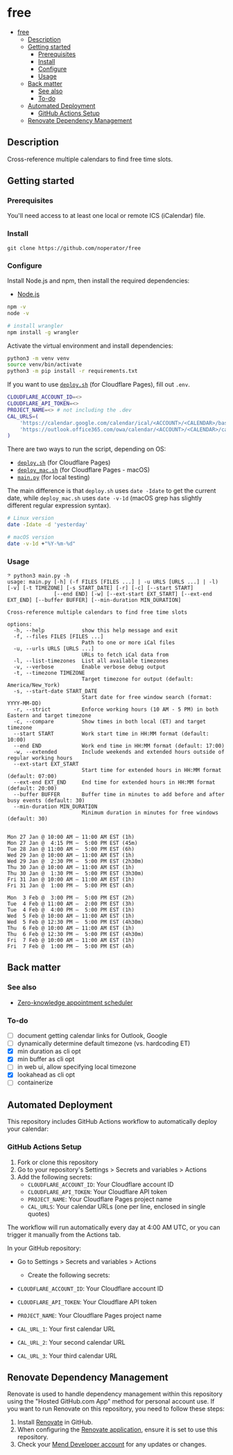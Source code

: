 # free

- [free](#free)
  - [Description](#description)
  - [Getting started](#getting-started)
    - [Prerequisites](#prerequisites)
    - [Install](#install)
    - [Configure](#configure)
    - [Usage](#usage)
  - [Back matter](#back-matter)
    - [See also](#see-also)
    - [To-do](#to-do)
  - [Automated Deployment](#automated-deployment)
    - [GitHub Actions Setup](#github-actions-setup)
  - [Renovate Dependency Management](#renovate-dependency-management)

## Description

Cross-reference multiple calendars to find free time slots.

## Getting started

### Prerequisites

You'll need access to at least one local or remote ICS (iCalendar) file.

### Install

```
git clone https://github.com/noperator/free
```

### Configure

Install Node.js and npm, then install the required dependencies:

- [Node.js](https://nodejs.org/en/download/)

```bash
npm -v
node -v

# install wrangler
npm install -g wrangler
```

Activate the virtual environment and install dependencies:

```bash
python3 -m venv venv
source venv/bin/activate
python3 -m pip install -r requirements.txt
```

If you want to use [`deploy.sh`](./deploy.sh) (for Cloudflare Pages), fill out `.env`.

```bash
CLOUDFLARE_ACCOUNT_ID=<>
CLOUDFLARE_API_TOKEN=<>
PROJECT_NAME=<> # not including the .dev
CAL_URLS=(
    'https://calendar.google.com/calendar/ical/<ACCOUNT>/<CALENDAR>/basic.ics'
    'https://outlook.office365.com/owa/calendar/<ACCOUNT>/<CALENDAR>/calendar.ics'
)
```

There are two ways to run the script, depending on OS:

- [`deploy.sh`](./deploy.sh) (for Cloudflare Pages)
- [`deploy_mac.sh`](./deploy_mac.sh) (for Cloudflare Pages - macOS)
- [`main.py`](./main.py) (for local testing)

The main difference is that `deploy.sh` uses `date -Idate` to get the current date, while `deploy_mac.sh` uses `date -v-1d` (macOS grep has slightly different regular expression syntax).

```bash
# Linux version
date -Idate -d 'yesterday'

# macOS version
date -v-1d +"%Y-%m-%d"
```

### Usage

```
𝄢 python3 main.py -h
usage: main.py [-h] (-f FILES [FILES ...] | -u URLS [URLS ...] | -l) [-v] [-t TIMEZONE] [-s START_DATE] [-r] [-c] [--start START]
               [--end END] [-w] [--ext-start EXT_START] [--ext-end EXT_END] [--buffer BUFFER] [--min-duration MIN_DURATION]

Cross-reference multiple calendars to find free time slots

options:
  -h, --help            show this help message and exit
  -f, --files FILES [FILES ...]
                        Path to one or more iCal files
  -u, --urls URLS [URLS ...]
                        URLs to fetch iCal data from
  -l, --list-timezones  List all available timezones
  -v, --verbose         Enable verbose debug output
  -t, --timezone TIMEZONE
                        Target timezone for output (default: America/New_York)
  -s, --start-date START_DATE
                        Start date for free window search (format: YYYY-MM-DD)
  -r, --strict          Enforce working hours (10 AM - 5 PM) in both Eastern and target timezone
  -c, --compare         Show times in both local (ET) and target timezone
  --start START         Work start time in HH:MM format (default: 10:00)
  --end END             Work end time in HH:MM format (default: 17:00)
  -w, --extended        Include weekends and extended hours outside of regular working hours
  --ext-start EXT_START
                        Start time for extended hours in HH:MM format (default: 07:00)
  --ext-end EXT_END     End time for extended hours in HH:MM format (default: 20:00)
  --buffer BUFFER       Buffer time in minutes to add before and after busy events (default: 30)
  --min-duration MIN_DURATION
                        Minimum duration in minutes for free windows (default: 30)


Mon 27 Jan @ 10:00 AM – 11:00 AM EST (1h)
Mon 27 Jan @  4:15 PM –  5:00 PM EST (45m)
Tue 28 Jan @ 11:00 AM –  5:00 PM EST (6h)
Wed 29 Jan @ 10:00 AM – 11:00 AM EST (1h)
Wed 29 Jan @  2:30 PM –  5:00 PM EST (2h30m)
Thu 30 Jan @ 10:00 AM – 11:00 AM EST (1h)
Thu 30 Jan @  1:30 PM –  5:00 PM EST (3h30m)
Fri 31 Jan @ 10:00 AM – 11:00 AM EST (1h)
Fri 31 Jan @  1:00 PM –  5:00 PM EST (4h)

Mon  3 Feb @  3:00 PM –  5:00 PM EST (2h)
Tue  4 Feb @ 11:00 AM –  2:00 PM EST (3h)
Tue  4 Feb @  4:00 PM –  5:00 PM EST (1h)
Wed  5 Feb @ 10:00 AM – 11:00 AM EST (1h)
Wed  5 Feb @ 12:30 PM –  5:00 PM EST (4h30m)
Thu  6 Feb @ 10:00 AM – 11:00 AM EST (1h)
Thu  6 Feb @ 12:30 PM –  5:00 PM EST (4h30m)
Fri  7 Feb @ 10:00 AM – 11:00 AM EST (1h)
Fri  7 Feb @  1:00 PM –  5:00 PM EST (4h)
```

## Back matter

### See also

- [Zero-knowledge appointment scheduler](https://noperator.dev/posts/zero-knowledge-appointment-scheduler/)

### To-do

- [ ] document getting calendar links for Outlook, Google
- [ ] dynamically determine default timezone (vs. hardcoding ET)
- [x] min duration as cli opt
- [x] min buffer as cli opt
- [ ] in web ui, allow specifying local timezone
- [x] lookahead as cli opt
- [ ] containerize

## Automated Deployment

This repository includes GitHub Actions workflow to automatically deploy your calendar:

### GitHub Actions Setup

1. Fork or clone this repository
2. Go to your repository's Settings > Secrets and variables > Actions
3. Add the following secrets:
   - `CLOUDFLARE_ACCOUNT_ID`: Your Cloudflare account ID
   - `CLOUDFLARE_API_TOKEN`: Your Cloudflare API token
   - `PROJECT_NAME`: Your Cloudflare Pages project name
   - `CAL_URLS`: Your calendar URLs (one per line, enclosed in single quotes)

The workflow will run automatically every day at 4:00 AM UTC, or you can trigger it manually from the Actions tab.

In your GitHub repository:

- Go to Settings > Secrets and variables > Actions
  - Create the following secrets:

- `CLOUDFLARE_ACCOUNT_ID`: Your Cloudflare account ID
- `CLOUDFLARE_API_TOKEN`: Your Cloudflare API token
- `PROJECT_NAME`: Your Cloudflare Pages project name
- `CAL_URL_1`: Your first calendar URL
- `CAL_URL_2`: Your second calendar URL
- `CAL_URL_3`: Your third calendar URL

## Renovate Dependency Management

Renovate is used to handle dependency management within this repository using the "Hosted GitHub.com App" method for personal account use. If you want to run Renovate on this repository, you need to follow these steps:

1. Install [Renovate](https://docs.renovatebot.com/getting-started/installing-onboarding/) in GitHub.
2. When configuring the [Renovate application](https://github.com/apps/renovate), ensure it is set to use this repository.
3. Check your [Mend Developer account](https://developer.mend.io/github/) for any updates or changes.